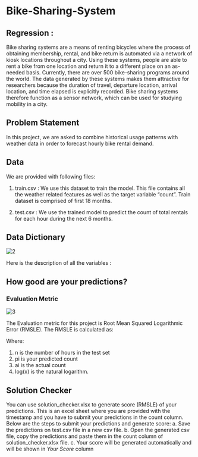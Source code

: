 # Bike-Sharing-System

## Regression :

Bike sharing systems are a means of renting bicycles where the process of
obtaining membership, rental, and bike return is automated via a network of
kiosk locations throughout a city. Using these systems, people are able to
rent a bike from one location and return it to a different place on an
as-needed basis. Currently, there are over 500 bike-sharing programs
around the world.
The data generated by these systems makes them attractive for
researchers because the duration of travel, departure location, arrival
location, and time elapsed is explicitly recorded. Bike sharing systems
therefore function as a sensor network, which can be used for studying
mobility in a city.

## Problem Statement

In this project, we are asked to combine historical usage patterns with
weather data in order to forecast hourly bike rental demand.

## Data

We are provided with following files:

1. train.csv : We use this dataset to train the model. This file contains all the
   weather related features as well as the target variable “count”. Train
   dataset is comprised of first 18 months.

2. test.csv : We use the trained model to predict the count of total rentals for
   each hour during the next 6 months.

## Data Dictionary

![2](https://user-images.githubusercontent.com/69068577/166183532-2f32abf4-2178-4731-862c-6ac259fac37f.png)

Here is the description of all the variables :

## How good are your predictions?

### Evaluation Metric

![3](https://user-images.githubusercontent.com/69068577/166183508-febeca5f-c99f-49ac-9678-8d63894b4c34.png)

The Evaluation metric for this project is Root Mean Squared Logarithmic
Error (RMSLE). The RMSLE is calculated as:

Where:

1. n is the number of hours in the test set
2. pi is your predicted count
3. ai is the actual count
4. log(x) is the natural logarithm.

## Solution Checker

You can use solution_checker.xlsx to generate score (RMSLE) of your
predictions.
This is an excel sheet where you are provided with the timestamp and you
have to submit your predictions in the count column. Below are the steps to
submit your predictions and generate score:
a. Save the predictions on test.csv file in a new csv file.
b. Open the generated csv file, copy the predictions and paste them in the
count column of solution_checker.xlsx file.
c. Your score will be generated automatically and will be shown in *Your
Score* column
